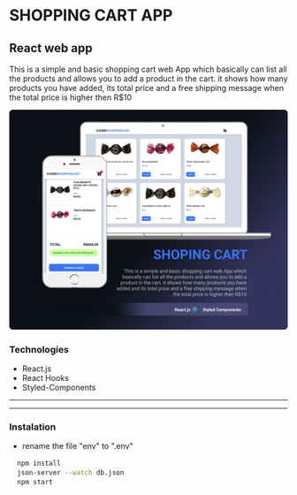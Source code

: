 # SHOPPING CART APP
## React web app
This is a simple and basic shopping cart web App which basically can list all the products and allows you to add a product in the cart. it shows how many products you have added, its total price and a free shipping message when the total price is higher then R$10

![readme](Readme.png)

### Technologies
* React.js
* React Hooks
* Styled-Components

---
---

### Instalation
* rename the file "env" to ".env"
```Bash
  npm install
  json-server --watch db.json
  npm start
```
